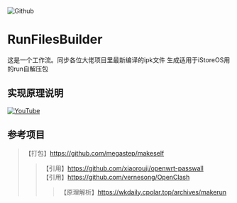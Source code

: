 ![Github](https://img.shields.io/badge/Passwall.run-123456?logo=github&logoColor=fff&labelColor=green&style=for-the-badge) 
# RunFilesBuilder
这是一个工作流。同步各位大佬项目里最新编译的ipk文件 生成适用于iStoreOS用的run自解压包<br>

## 实现原理说明 
[![YouTube](https://img.shields.io/badge/YouTube-123456?logo=youtube&labelColor=ff0000)](https://youtu.be/p76u8krTh08)


## 参考项目
> 【打包】https://github.com/megastep/makeself
> > 【引用】https://github.com/xiaorouji/openwrt-passwall<br>
> > 【引用】https://github.com/vernesong/OpenClash
> > > 【原理解析】https://wkdaily.cpolar.top/archives/makerun
